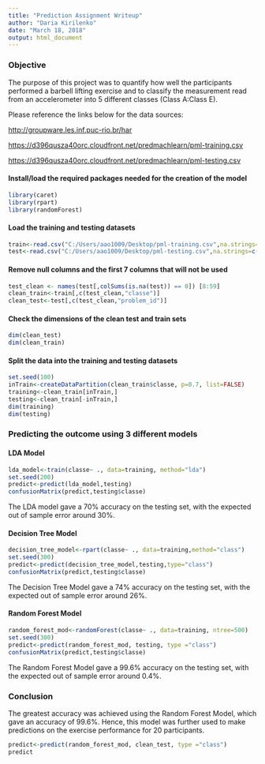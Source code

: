 ```yaml
---
title: "Prediction Assignment Writeup"
author: "Daria Kirilenko"
date: "March 18, 2018"
output: html_document
---
```


### Objective

The purpose of this project was to quantify how well the participants performed a barbell lifting exercise and to classify the measurement read from an accelerometer into 5 different classes (Class A:Class E). 


Please reference the links below for the data sources:

http://groupware.les.inf.puc-rio.br/har

https://d396qusza40orc.cloudfront.net/predmachlearn/pml-training.csv

https://d396qusza40orc.cloudfront.net/predmachlearn/pml-testing.csv

#### Install/load the required packages needed for the creation of the model
```r
library(caret)
library(rpart)
library(randomForest)
```

#### Load the training and testing datasets
```r
train<-read.csv("C:/Users/aao1009/Desktop/pml-training.csv",na.strings=c("NA","#DIV/0!",""))
test<-read.csv("C:/Users/aao1009/Desktop/pml-testing.csv",na.strings=c("NA","#DIV/0!",""))
```

#### Remove null columns and the first 7 columns that will not be used
```r
test_clean <- names(test[,colSums(is.na(test)) == 0]) [8:59]
clean_train<-train[,c(test_clean,"classe")]
clean_test<-test[,c(test_clean,"problem_id")]
```

#### Check the dimensions of the clean test and train sets
```r
dim(clean_test)
dim(clean_train)
```

#### Split the data into the training and testing datasets
```r
set.seed(100)
inTrain<-createDataPartition(clean_train$classe, p=0.7, list=FALSE)
training<-clean_train[inTrain,]
testing<-clean_train[-inTrain,]
dim(training)
dim(testing)
```
### Predicting the outcome using 3 different models

#### LDA Model
```r
lda_model<-train(classe~ ., data=training, method="lda")
set.seed(200)
predict<-predict(lda_model,testing)
confusionMatrix(predict,testing$classe)
```

The LDA model gave a 70% accuracy on the testing set, with the expected out of sample error around 30%.

#### Decision Tree Model
```r
decision_tree_model<-rpart(classe~ ., data=training,method="class")
set.seed(300)
predict<-predict(decision_tree_model,testing,type="class")
confusionMatrix(predict,testing$classe)
```
The Decision Tree Model gave a 74% accuracy on the testing set, with the expected out of sample error around 26%.

#### Random Forest Model
```r
random_forest_mod<-randomForest(classe~ ., data=training, ntree=500)
set.seed(300)
predict<-predict(random_forest_mod, testing, type ="class")
confusionMatrix(predict,testing$classe)
```
The Random Forest Model gave a 99.6% accuracy on the testing set, with the expected out of sample error around 0.4%.

### Conclusion

The greatest accuracy was achieved using the Random Forest Model, which gave an accuracy of 99.6%. Hence, this model was further used to make predictions on the exercise performance for 20 participants.

```r
predict<-predict(random_forest_mod, clean_test, type ="class")
predict
```
